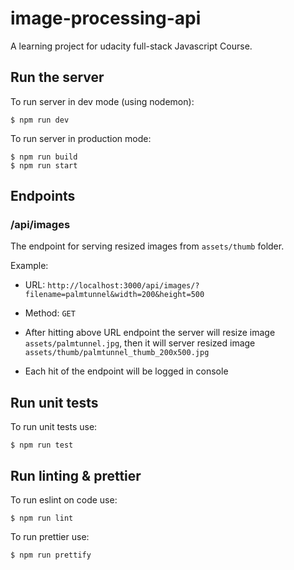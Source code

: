 # image-processing-api

A learning project for udacity full-stack Javascript Course.

## Run the server

To run server in dev mode (using nodemon):

```
$ npm run dev
```

To run server in production mode:

```
$ npm run build
$ npm run start
```

## Endpoints

### /api/images

The endpoint for serving resized images from `assets/thumb` folder.

Example:

- URL: `http://localhost:3000/api/images/?filename=palmtunnel&width=200&height=500`

- Method: `GET`

- After hitting above URL endpoint the server will resize image `assets/palmtunnel.jpg`, then it will server resized image `assets/thumb/palmtunnel_thumb_200x500.jpg`

- Each hit of the endpoint will be logged in console

## Run unit tests

To run unit tests use:

```
$ npm run test
```

## Run linting & prettier

To run eslint on code use:

```
$ npm run lint
```

To run prettier use:

```
$ npm run prettify
```
